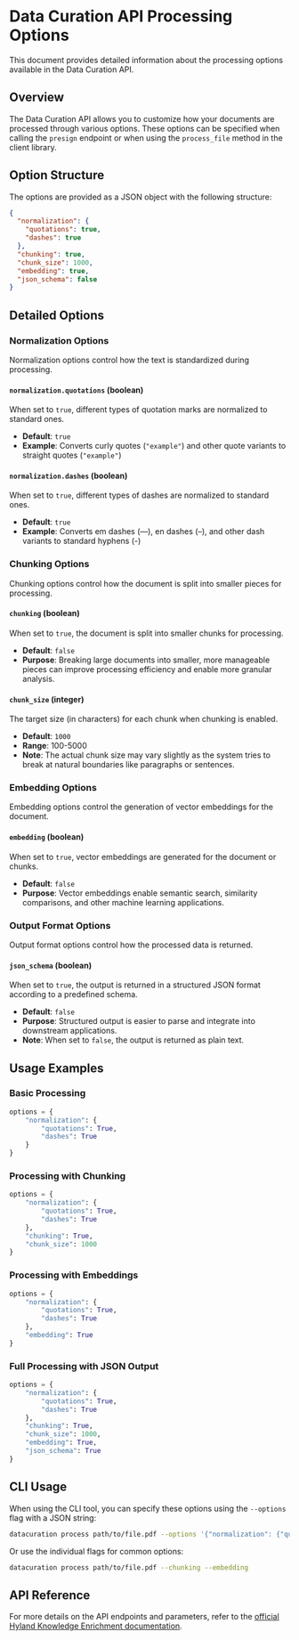 # Data Curation API Processing Options

This document provides detailed information about the processing options available in the Data Curation API.

## Overview

The Data Curation API allows you to customize how your documents are processed through various options. These options can be specified when calling the `presign` endpoint or when using the `process_file` method in the client library.

## Option Structure

The options are provided as a JSON object with the following structure:

```json
{
  "normalization": {
    "quotations": true,
    "dashes": true
  },
  "chunking": true,
  "chunk_size": 1000,
  "embedding": true,
  "json_schema": false
}
```

## Detailed Options

### Normalization Options

Normalization options control how the text is standardized during processing.

#### `normalization.quotations` (boolean)

When set to `true`, different types of quotation marks are normalized to standard ones.

- **Default**: `true`
- **Example**: Converts curly quotes (`"example"`) and other quote variants to straight quotes (`"example"`)

#### `normalization.dashes` (boolean)

When set to `true`, different types of dashes are normalized to standard ones.

- **Default**: `true`
- **Example**: Converts em dashes (—), en dashes (–), and other dash variants to standard hyphens (-)

### Chunking Options

Chunking options control how the document is split into smaller pieces for processing.

#### `chunking` (boolean)

When set to `true`, the document is split into smaller chunks for processing.

- **Default**: `false`
- **Purpose**: Breaking large documents into smaller, more manageable pieces can improve processing efficiency and enable more granular analysis.

#### `chunk_size` (integer)

The target size (in characters) for each chunk when chunking is enabled.

- **Default**: `1000`
- **Range**: 100-5000
- **Note**: The actual chunk size may vary slightly as the system tries to break at natural boundaries like paragraphs or sentences.

### Embedding Options

Embedding options control the generation of vector embeddings for the document.

#### `embedding` (boolean)

When set to `true`, vector embeddings are generated for the document or chunks.

- **Default**: `false`
- **Purpose**: Vector embeddings enable semantic search, similarity comparisons, and other machine learning applications.

### Output Format Options

Output format options control how the processed data is returned.

#### `json_schema` (boolean)

When set to `true`, the output is returned in a structured JSON format according to a predefined schema.

- **Default**: `false`
- **Purpose**: Structured output is easier to parse and integrate into downstream applications.
- **Note**: When set to `false`, the output is returned as plain text.

## Usage Examples

### Basic Processing

```python
options = {
    "normalization": {
        "quotations": True,
        "dashes": True
    }
}
```

### Processing with Chunking

```python
options = {
    "normalization": {
        "quotations": True,
        "dashes": True
    },
    "chunking": True,
    "chunk_size": 1000
}
```

### Processing with Embeddings

```python
options = {
    "normalization": {
        "quotations": True,
        "dashes": True
    },
    "embedding": True
}
```

### Full Processing with JSON Output

```python
options = {
    "normalization": {
        "quotations": True,
        "dashes": True
    },
    "chunking": True,
    "chunk_size": 1000,
    "embedding": True,
    "json_schema": True
}
```

## CLI Usage

When using the CLI tool, you can specify these options using the `--options` flag with a JSON string:

```bash
datacuration process path/to/file.pdf --options '{"normalization": {"quotations": true, "dashes": true}, "chunking": true, "chunk_size": 1000, "embedding": true}'
```

Or use the individual flags for common options:

```bash
datacuration process path/to/file.pdf --chunking --embedding
```

## API Reference

For more details on the API endpoints and parameters, refer to the [official Hyland Knowledge Enrichment documentation](https://hyland.github.io/ContentIntelligence-Docs/KnowledgeEnrichment/DataCurationAPI/Tutorials/UsingTheAPI).
